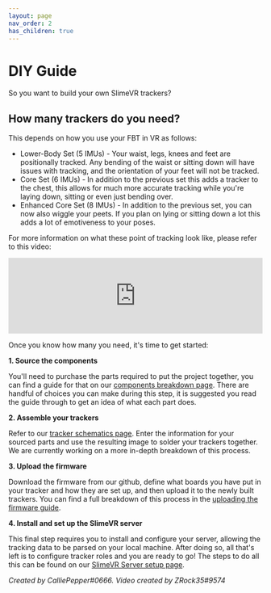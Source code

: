 ```yaml
---
layout: page
nav_order: 2
has_children: true
---
```


# DIY Guide

So you want to build your own SlimeVR trackers?

## How many trackers do you need?

This depends on how you use your FBT in VR as follows:

* Lower-Body Set (5 IMUs) - Your waist, legs, knees and feet are positionally tracked. Any bending of the waist or sitting down will have issues with tracking, and the orientation of your feet will not be tracked.
* Core Set (6 IMUs) - In addition to the previous set this adds a tracker to the chest, this allows for much more accurate tracking while you're laying down, sitting or even just bending over.
* Enhanced Core Set (8 IMUs) - In addition to the previous set, you can now also wiggle your peets. If you plan on lying or sitting down a lot this adds a lot of emotiveness to your poses.

For more information on what these point of tracking look like, please refer to this video:

<div class="video-container">
<iframe width="100%" height="auto" src="https://www.youtube.com/embed/Nl_6eQV32ys" title="YouTube video player" frameborder="0" allow="accelerometer; autoplay; clipboard-write; encrypted-media; gyroscope; picture-in-picture" allowfullscreen></iframe>
</div>

Once you know how many you need, it's time to get started:

**1. Source the components**

You'll need to purchase the parts required to put the project together, you can find a guide for that on our [components breakdown page](components_breakdown.md). There are handful of choices you can make during this step, it is suggested you read the guide through to get an idea of what each part does.

**2. Assemble your trackers**

Refer to our [tracker schematics page](tracker_schematics.md). Enter the information for your sourced parts and use the resulting image to solder your trackers together. We are currently working on a more in-depth breakdown of this process.

**3. Upload the firmware**

Download the firmware from our github, define what boards you have put in your tracker and how they are set up, and then upload it to the newly built trackers. You can find a full breakdown of this process in the [uploading the firmware guide](upload_firmware_guide.md).

**4. Install and set up the SlimeVR server**

This final step requires you to install and configure your server, allowing the tracking data to be parsed on your local machine. After doing so, all that's left is to configure tracker roles and you are ready to go! The steps to do all this can be found on our [SlimeVR Server setup page](slimevr_setup.md).

*Created by CalliePepper#0666. Video created by ZRock35#9574*